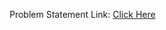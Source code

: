 Problem Statement Link: [Click Here](https://www.naukri.com/code360/web-development/image-to-do-list_9879024)
